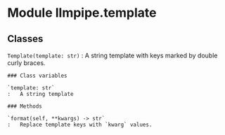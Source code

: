 Module llmpipe.template
=======================

Classes
-------

`Template(template: str)`
:   A string template with keys marked by double curly braces.

    ### Class variables

    `template: str`
    :   A string template

    ### Methods

    `format(self, **kwargs) ‑> str`
    :   Replace template keys with `kwarg` values.